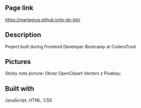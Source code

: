 ## Page link
https://martagrus.github.io/to-do-list/

## Description
Project built during Frontend Developer Bootcamp at CodersTrust

## Pictures
Sticky note picture: Obraz OpenClipart-Vectors z Pixabay;

## Built with
JavaScript, HTML, CSS
